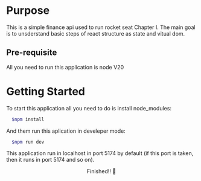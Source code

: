 <h1>Purpose</h1>

This is a simple finance api used to run rocket seat Chapter I. The main goal is to unsderstand basic steps of react structure as state and vitual dom.

<h2>Pre-requisite</h2>

All you need to run this application is node V20

<h1>Getting Started</h1>

To start this application all you need to do is install node_modules:

```bash
  $npm install
```

And them run this aplication in develeper mode:

```bash
  $npm run dev
```

This application run in localhost in port 5174 by default (if this port is taken, then it runs in port 5174 and so on).

<p align="center"> Finished!! 🚀</p>
